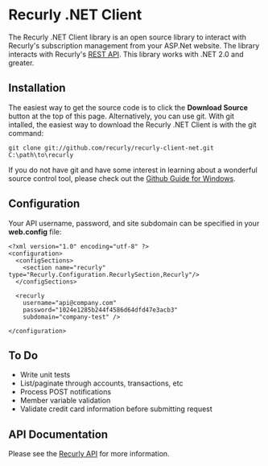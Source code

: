﻿# Recurly .NET Client #

The Recurly .NET Client library is an open source library to interact with Recurly's subscription management from your ASP.Net website.
The library interacts with Recurly's [REST API](http://support.recurly.com/faqs/api).  This library works with .NET 2.0 and greater.

## Installation ##

The easiest way to get the source code is to click the **Download Source** button at the top of this page.  Alternatively, you can use git.
With git intalled, the easiest way to download the Recurly .NET Client is with the git command:

    git clone git://github.com/recurly/recurly-client-net.git C:\path\to\recurly

If you do not have git and have some interest in learning about a wonderful source control tool, please check out the
[Github Guide for Windows](http://github.com/guides/using-git-and-github-for-the-windows-for-newbies).

## Configuration ##

Your API username, password, and site subdomain can be specified in your **web.config** file:

    <?xml version="1.0" encoding="utf-8" ?>
    <configuration>
      <configSections>
        <section name="recurly" type="Recurly.Configuration.RecurlySection,Recurly"/>
      </configSections>
      
      <recurly 
        username="api@company.com"
        password="1024e1285b244f4586d64dfd47e3acb3"
        subdomain="company-test" />
      
    </configuration>

## To Do ##

* Write unit tests
* List/paginate through accounts, transactions, etc
* Process POST notifications
* Member variable validation
* Validate credit card information before submitting request


## API Documentation ##

Please see the [Recurly API](http://support.recurly.com/faqs/api/) for more information.